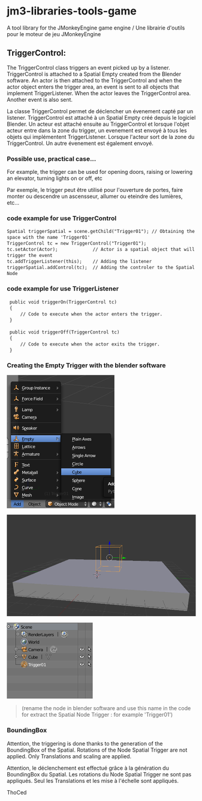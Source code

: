 # jm3-libraries-tools-game
A tool library for the JMonkeyEngine game engine /  Une librairie d'outils pour le moteur de jeu JMonkeyEngine

## TriggerControl:


The TriggerControl class triggers an event picked up by a listener. TriggerControl is attached to a Spatial Empty created from the Blender software. An actor is then attached to the TriggerControl and when the actor object enters the trigger area, an event is sent to all objects that implement TriggerListener. When the actor leaves the TriggerControl area. Another event is also sent.

La classe TriggerControl permet de déclencher un évenement capté par un listener. TriggerControl est attaché à un Spatial Empty créé depuis le logiciel Blender. Un acteur est attaché ensuite au TriggerControl et lorsque l'objet acteur entre dans la zone du trigger, un evenement est envoyé à tous les objets qui implémentent TriggerListener. Lorsque l'acteur sort de la zone du TriggerControl. Un autre évenement est également envoyé.

### Possible use, practical case...

For example, the trigger can be used for opening doors, raising or lowering an elevator, turning lights on or off, etc

Par exemple, le trigger peut être utilisé pour l'ouverture de portes, faire monter ou descendre un ascensseur, allumer ou eteindre des lumières, etc... 

### code example for use TriggerControl

``` 
Spatial triggerSpatial = scene.getChild("Trigger01"); // Obtaining the space with the name 'Trigger01'
TriggerControl tc = new TriggerControl("Trigger01");
tc.setActor(Actor);             // Actor is a spatial object that will trigger the event
tc.addTriggerListener(this);    // Adding the listener
triggerSpatial.addControl(tc);  // Adding the controler to the Spatial Node
```

### code example for use TriggerListener

``` 
 public void triggerOn(TriggerControl tc)
 {
     // Code to execute when the actor enters the trigger.
 }

 public void triggerOff(TriggerControl tc) 
 {
     // Code to execute when the actor exits the trigger.    
 }
  ``` 
### Creating the Empty Trigger with the blender software

![Image Add](https://github.com/thoced/jm3-libraries-tools-game/blob/master/src/images/blender-add-empty.png)

![Image Scene](https://github.com/thoced/jm3-libraries-tools-game/blob/master/src/images/blender-trigger.png)

![Image Scene-graph](https://github.com/thoced/jm3-libraries-tools-game/blob/master/src/images/blender-scene.png)

> (rename the node in blender software and use this name in the code for extract the Spatial Node Trigger : for example 'Trigger01')

### BoundingBox

Attention, the triggering is done thanks to the generation of the BoundingBox of the Spatial. Rotations of the Node Spatial Trigger are not applied. Only Translations and scaling are applied.

Attention, le déclenchement est effectué grâce à la génération du BoundingBox du Spatial. Les rotations du Node Spatial Trigger ne sont pas appliqués. Seul les Translations et les mise à l'échelle sont appliqués.

ThoCed
